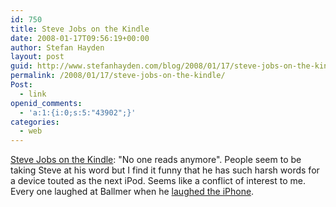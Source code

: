 ```yaml
---
id: 750
title: Steve Jobs on the Kindle
date: 2008-01-17T09:56:19+00:00
author: Stefan Hayden
layout: post
guid: http://www.stefanhayden.com/blog/2008/01/17/steve-jobs-on-the-kindle/
permalink: /2008/01/17/steve-jobs-on-the-kindle/
Post:
  - link
openid_comments:
  - 'a:1:{i:0;s:5:"43902";}'
categories:
  - web
---
```

<a href="http://bits.blogs.nytimes.com/2008/01/15/the-passion-of-steve-jobs/index.html">Steve Jobs on the Kindle</a>: "No one reads anymore". People seem to be taking Steve at his word but I find it funny that he has such harsh words for a device touted as the next iPod. Seems like a conflict of interest to me. Every one laughed at Ballmer when he <a href="http://www.youtube.com/watch?v=C5oGaZIKYvo">laughed the iPhone</a>.